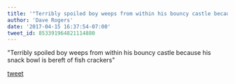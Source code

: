 ```yaml
---
title: '"Terribly spoiled boy weeps from within his bouncy castle because his snack...'
author: 'Dave Rogers'
date: '2017-04-15 16:37:54-07:00'
tweet_id: 853391964821114880
---
```

"Terribly spoiled boy weeps from within his bouncy castle because his snack bowl is bereft of fish crackers"

[tweet](https://twitter.com/yukondude/status/853391964821114880)